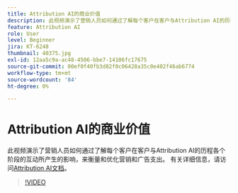 ```yaml
---
title: Attribution AI的商业价值
description: 此视频演示了营销人员如何通过了解每个客户在客户与Attribution AI的历程各个阶段的互动所产生的影响，来衡量和优化营销和广告支出。
feature: Attribution AI
role: User
level: Beginner
jira: KT-6248
thumbnail: 40375.jpg
exl-id: 12aa5c9a-ac48-4506-bbe7-14106fc17675
source-git-commit: 00ef0f40fb3d82f0c06428a35c0e402f46ab6774
workflow-type: tm+mt
source-wordcount: '84'
ht-degree: 0%

---
```


# Attribution AI的商业价值

此视频演示了营销人员如何通过了解每个客户在客户与Attribution AI的历程各个阶段的互动所产生的影响，来衡量和优化营销和广告支出。 有关详细信息，请访问[Attribution AI文档](https://experienceleague.adobe.com/docs/experience-platform/intelligent-services/attribution-ai/overview.html)。

>[!VIDEO](https://video.tv.adobe.com/v/40375?learn=on)


